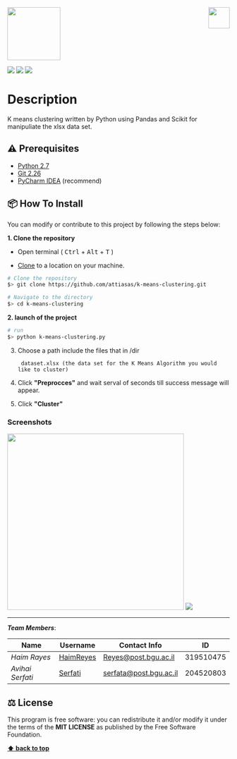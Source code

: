 <img src="https://in.bgu.ac.il/marketing/graphics/BGU.sig3-he-en-white.png" height="48px" align="right" />  
<img src=https://storage.googleapis.com/aihub-c2t-containers-public/release-0.2.0/kfp-components/oob_algorithm/kmeans/assets/kmeans.png height="120"/>  

  
![](https://codeclimate.com/github/JonSn0w/Hyde/badges/gpa.svg)   ![](https://img.shields.io/badge/version-0.1.0-blueviolet)  ![](https://img.shields.io/apm/l/atomic-design-ui.svg?)  
# Description  
K means clustering written by Python using Pandas and Scikit for manipuliate the xlsx data set. 

## ⚠️ Prerequisites  
  
- [Python 2.7](https://www.python.org/download/releases/2.7/)  
- [Git 2.26](https://git-scm.com/downloads/)  
- [PyCharm IDEA](https://www.jetbrains.com/pycharm/) (recommend)  

## 📦 How To Install  
  
You can modify or contribute to this project by following the steps below:  
  
**1. Clone the repository**  
  
- Open terminal ( <kbd>Ctrl</kbd> + <kbd>Alt</kbd> + <kbd>T</kbd> )  
  
- [Clone](https://help.github.com/en/github/creating-cloning-and-archiving-repositories/cloning-a-repository) to a location on your machine.  
 ```bash  
 # Clone the repository 
 $> git clone https://github.com/attiasas/k-means-clustering.git  

 # Navigate to the directory 
 $> cd k-means-clustering
  ``` 
 
**2. launch of the project**  
  
 ```bash  
 # run 
 $> python k-means-clustering.py
 ```  

3. Choose a path include the files that in /dir
  
        dataset.xlsx (the data set for the K Means Algorithm you would like to cluster)
  

4. Click **"Preprocces"** and wait serval of seconds till success message will appear.

5. Click **"Cluster"**

### Screenshots

<img src="https://res.cloudinary.com/serfati/image/upload/v1592216661/choromap-reds_jwdape.png" height="400"/>
<img src="https://res.cloudinary.com/serfati/image/upload/v1592216963/scatter_ynz37v.jpg"/>
  
---  
  
**_Team Members_**:  
  
| Name             | Username                                    | Contact Info            |  ID           |  
| ---------------- | ------------------------------------------- | ----------------------- |  ------------ |
| _Haim Rayes_     | [HaimReyes](https://github.com/HaimReyes)      | Reyes@post.bgu.ac.il    |  319510475    |
| _Avihai Serfati_ | [Serfati](https://github.com/serfati)       | serfata@post.bgu.ac.il  |   204520803   |   
  
## ⚖️ License  
  
This program is free software: you can redistribute it and/or modify it under the terms of the **MIT LICENSE** as published by the Free Software Foundation.  
  
**[⬆ back to top](#description)**
